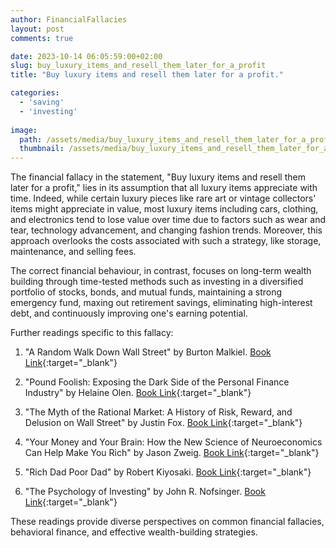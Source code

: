 ```yaml
---
author: FinancialFallacies
layout: post
comments: true

date: 2023-10-14 06:05:59:00+02:00  
slug: buy_luxury_items_and_resell_them_later_for_a_profit
title: "Buy luxury items and resell them later for a profit."

categories:
  - 'saving'
  - 'investing'
  
image:
  path: /assets/media/buy_luxury_items_and_resell_them_later_for_a_profit.jpg
  thumbnail: /assets/media/buy_luxury_items_and_resell_them_later_for_a_profit.jpg
---
```


The financial fallacy in the statement, "Buy luxury items and resell them later for a profit," lies in its assumption that all luxury items appreciate with time. Indeed, while certain luxury pieces like rare art or vintage collectors' items might appreciate in value, most luxury items including cars, clothing, and electronics tend to lose value over time due to factors such as wear and tear, technology advancement, and changing fashion trends. Moreover, this approach overlooks the costs associated with such a strategy, like storage, maintenance, and selling fees.

The correct financial behaviour, in contrast, focuses on long-term wealth building through time-tested methods such as investing in a diversified portfolio of stocks, bonds, and mutual funds, maintaining a strong emergency fund, maxing out retirement savings, eliminating high-interest debt, and continuously improving one's earning potential.

Further readings specific to this fallacy:
1. "A Random Walk Down Wall Street" by Burton Malkiel. [Book Link](https://www.amazon.com/Random-Walk-Down-Wall-Street/dp/0393330338/ref=nosim?tag=financialfall-20){:target="_blank"}

2. "Pound Foolish: Exposing the Dark Side of the Personal Finance Industry" by Helaine Olen. [Book Link](https://www.amazon.com/Pound-Foolish-Exposing-Personal-Industry/dp/159184679X/ref=nosim?tag=financialfall-20){:target="_blank"}

3. "The Myth of the Rational Market: A History of Risk, Reward, and Delusion on Wall Street" by Justin Fox. [Book Link](https://www.amazon.com/Myth-Rational-Market-History-Delusion/dp/0060599030/ref=nosim?tag=financialfall-20){:target="_blank"}

4. "Your Money and Your Brain: How the New Science of Neuroeconomics Can Help Make You Rich" by Jason Zweig. [Book Link](https://www.amazon.com/Your-Money-Brain-Science-Neuroeconomics/dp/0743276698/ref=nosim?tag=financialfall-20){:target="_blank"}

5. "Rich Dad Poor Dad" by Robert Kiyosaki. [Book Link](https://www.amazon.com/Rich-Dad-Poor-Teach-Middle/dp/1612680194/ref=nosim?tag=financialfall-20){:target="_blank"}

6. "The Psychology of Investing" by John R. Nofsinger. [Book Link](https://www.amazon.com/Psychology-Investing-John-R-Nofsinger/dp/041539757X/ref=nosim?tag=financialfall-20){:target="_blank"}

These readings provide diverse perspectives on common financial fallacies, behavioral finance, and effective wealth-building strategies.
